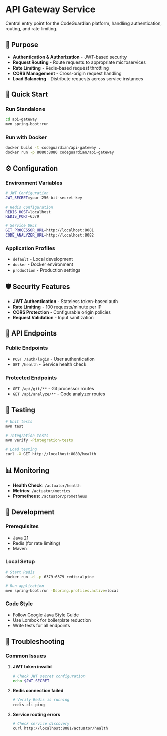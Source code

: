 # API Gateway Service

Central entry point for the CodeGuardian platform, handling authentication, routing, and rate limiting.

## 🎯 Purpose

- **Authentication & Authorization** - JWT-based security
- **Request Routing** - Route requests to appropriate microservices
- **Rate Limiting** - Redis-based request throttling
- **CORS Management** - Cross-origin request handling
- **Load Balancing** - Distribute requests across service instances

## 🚀 Quick Start

### Run Standalone
```bash
cd api-gateway
mvn spring-boot:run
```

### Run with Docker
```bash
docker build -t codeguardian/api-gateway .
docker run -p 8080:8080 codeguardian/api-gateway
```

## ⚙️ Configuration

### Environment Variables
```bash
# JWT Configuration
JWT_SECRET=your-256-bit-secret-key

# Redis Configuration  
REDIS_HOST=localhost
REDIS_PORT=6379

# Service URLs
GIT_PROCESSOR_URL=http://localhost:8081
CODE_ANALYZER_URL=http://localhost:8082
```

### Application Profiles
- `default` - Local development
- `docker` - Docker environment
- `production` - Production settings

## 🛡️ Security Features

- **JWT Authentication** - Stateless token-based auth
- **Rate Limiting** - 100 requests/minute per IP
- **CORS Protection** - Configurable origin policies
- **Request Validation** - Input sanitization

## 📡 API Endpoints

### Public Endpoints
- `POST /auth/login` - User authentication
- `GET /health` - Service health check

### Protected Endpoints
- `GET /api/git/**` - Git processor routes
- `GET /api/analyze/**` - Code analyzer routes

## 🧪 Testing

```bash
# Unit tests
mvn test

# Integration tests
mvn verify -Pintegration-tests

# Load testing
curl -X GET http://localhost:8080/health
```

## 📊 Monitoring

- **Health Check**: `/actuator/health`
- **Metrics**: `/actuator/metrics`
- **Prometheus**: `/actuator/prometheus`

## 🔧 Development

### Prerequisites
- Java 21
- Redis (for rate limiting)
- Maven

### Local Setup
```bash
# Start Redis
docker run -d -p 6379:6379 redis:alpine

# Run application
mvn spring-boot:run -Dspring.profiles.active=local
```

### Code Style
- Follow Google Java Style Guide
- Use Lombok for boilerplate reduction
- Write tests for all endpoints

## 🐛 Troubleshooting

### Common Issues

1. **JWT token invalid**
   ```bash
   # Check JWT secret configuration
   echo $JWT_SECRET
   ```

2. **Redis connection failed**
   ```bash
   # Verify Redis is running
   redis-cli ping
   ```

3. **Service routing errors**
   ```bash
   # Check service discovery
   curl http://localhost:8081/actuator/health
   ```
```